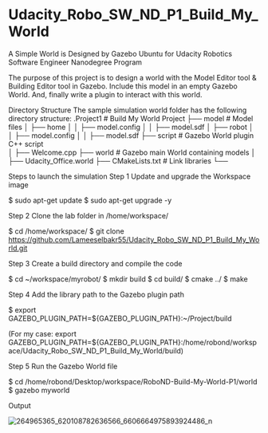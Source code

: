 # Udacity_Robo_SW_ND_P1_Build_My_World
A Simple World is Designed by Gazebo Ubuntu for Udacity Robotics Software Engineer Nanodegree Program 

The purpose of this project is to design a world with the Model Editor tool & Building Editor tool in Gazebo. Include this model in an empty Gazebo World. And, finally write a plugin to interact with this world.

Directory Structure
The sample simulation world folder has the following directory structure:
    .Project1                                       # Build My World Project 
    ├── model                                    # Model files 
    │   ├── home
    │   │   ├── model.config
    │   │   ├── model.sdf
    │   ├── robot
    │   │   ├── model.config
    │   │   ├── model.sdf
    ├── script                                    # Gazebo World plugin C++ script      
    │   ├── Welcome.cpp
    ├── world                                   # Gazebo main World containing models 
    │   ├── Udacity_Office.world
    ├── CMakeLists.txt                     # Link libraries 
    └──                              


Steps to launch the simulation
Step 1 Update and upgrade the Workspace image

$ sudo apt-get update
$ sudo apt-get upgrade -y

Step 2 Clone the lab folder in /home/workspace/

$ cd /home/workspace/
$ git clone https://github.com/Lameeselbakr55/Udacity_Robo_SW_ND_P1_Build_My_World.git

Step 3 Create a build directory and compile the code 

$ cd ~/workspace/myrobot/
$ mkdir build
$ cd build/
$ cmake ../
$ make

Step 4  Add the library path to the Gazebo plugin path 

$ export GAZEBO_PLUGIN_PATH=${GAZEBO_PLUGIN_PATH}:~/Project/build

(For my case: export GAZEBO_PLUGIN_PATH=${GAZEBO_PLUGIN_PATH}:/home/robond/workspace/Udacity_Robo_SW_ND_P1_Build_My_World/build)

Step 5 Run the Gazebo World file

$ cd /home/robond/Desktop/workspace/RoboND-Build-My-World-P1/world
$ gazebo myworld

Output
 
![264965365_620108782636566_6606664975893924486_n](https://user-images.githubusercontent.com/98288035/150702474-7a2522b3-92ab-4ec4-81e6-dc41c0069cc4.jpg)

